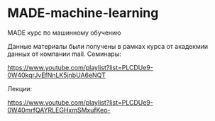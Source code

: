 # MADE-machine-learning
MADE курс по машинному обучению

Данные материалы были получены в рамках курса от акадекмии данных от компании mail.
Семинары:

https://www.youtube.com/playlist?list=PLCDUe9-0W40kqrJvEfNnLK5jnbUA6eNQT

Лекции:

https://www.youtube.com/playlist?list=PLCDUe9-0W40mrfQAYRLEGHxmSMxufKeo-
